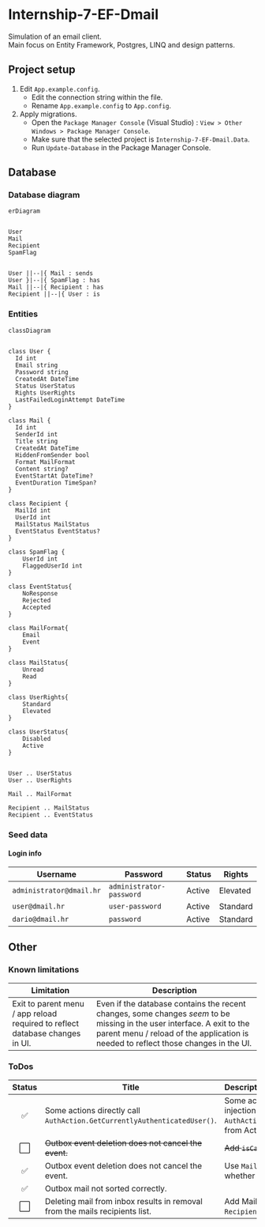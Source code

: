 # Internship-7-EF-Dmail

Simulation of an email client.  
Main focus on Entity Framework, Postgres, LINQ and design patterns.

## Project setup

1. Edit `App.example.config`.
   - Edit the connection string within the file.
   - Rename `App.example.config` to `App.config`.
2. Apply migrations.
   - Open the `Package Manager Console` (Visual Studio) : `View > Other Windows > Package Manager Console`.
   - Make sure that the selected project is `Internship-7-EF-Dmail.Data`.
   - Run `Update-Database` in the Package Manager Console.

## Database

### Database diagram

```mermaid
erDiagram


User
Mail
Recipient
SpamFlag


User ||--|{ Mail : sends
User }|--|{ SpamFlag : has
Mail ||--|{ Recipient : has
Recipient ||--|{ User : is
```

### Entities

```mermaid
classDiagram


class User {
  Id int
  Email string
  Password string
  CreatedAt DateTime
  Status UserStatus
  Rights UserRights
  LastFailedLoginAttempt DateTime
}

class Mail {
  Id int
  SenderId int
  Title string
  CreatedAt DateTime
  HiddenFromSender bool
  Format MailFormat
  Content string?
  EventStartAt DateTime?
  EventDuration TimeSpan?
}

class Recipient {
  MailId int
  UserId int
  MailStatus MailStatus
  EventStatus EventStatus?
}

class SpamFlag {
    UserId int
    FlaggedUserId int
}

class EventStatus{
    NoResponse
    Rejected
    Accepted
}

class MailFormat{
    Email
    Event
}

class MailStatus{
    Unread
    Read
}

class UserRights{
    Standard
    Elevated
}

class UserStatus{
    Disabled
    Active
}


User .. UserStatus
User .. UserRights

Mail .. MailFormat

Recipient .. MailStatus
Recipient .. EventStatus
```

### Seed data

#### Login info

| Username                 | Password                 | Status | Rights   |
| ------------------------ | ------------------------ |:------ | -------- |
| `administrator@dmail.hr` | `administrator-password` | Active | Elevated |
| `user@dmail.hr`          | `user-password`          | Active | Standard |
| `dario@dmail.hr`         | `password`               | Active | Standard |

## Other

### Known limitations

| Limitation                                                                   | Description                                                                                                                                                                                                    |
| ---------------------------------------------------------------------------- | -------------------------------------------------------------------------------------------------------------------------------------------------------------------------------------------------------------- |
| Exit to parent menu / app reload required to reflect database changes in UI. | Even if the database contains the recent changes, some changes *seem* to be missing in the user interface. A exit to the parent menu / reload of the application is needed to reflect those changes in the UI. |

### ToDos

| Status               | Title                                                                       | Description                                                                                                                                       |
|:--------------------:| --------------------------------------------------------------------------- |:------------------------------------------------------------------------------------------------------------------------------------------------- |
| :white_check_mark:   | Some actions directly call `AuthAction.GetCurrentlyAuthenticatedUser()`.    | Some actions are not following the dependency injection pattern. Fix by removing `AuthAction.GetCurrentlyAuthenticatedUser()` calls from Actions. |
| :white_large_square: | ~~Outbox event deletion does not cancel the event.~~                        | ~~Add `isCancelled` property to `Mail` entity.~~                                                                                                  |
| :white_check_mark:   | Outbox event deletion does not cancel the event.                            | Use `Mail.HiddenFromSender` property to determine whether a event is cancelled.                                                                   |
| :white_check_mark:   | Outbox mail not sorted correctly.                                           |                                                                                                                                                   |
| :white_large_square: | Deleting mail from inbox results in removal from the mails recipients list. | Add MailStatus `Deleted` and stop deleting `Recipient` entry on mail deletion.                                                                    |
